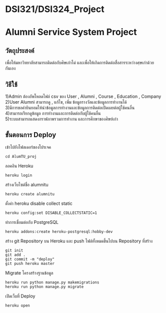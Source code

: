 # DSI321/DSI324_Project
# Alumni Service System Project
## วัตถุประสงค์
  เพื่อให้มหาวิทยาลัยสามารถติดต่อกับศิษเก่าได่ และเพื่อให้เกิดการติดต่อสื่อสารระหว่างศฺษเก่าด้วยกันเอง
## วิธีใช้
  1)Admin ต้องอัพโหลดไฟล์ csv ของ User , Alumni , Course , Education , Company \
  2)User Alumni สามารถดู , แก้ไข, เพิ่ม ข้อมูลรางวัลและข้อมูลการทำงานได้ \
  3)มีการขอคำยินยอมให้นำข้อมูลการทำงานและข้อมูลการติดต่อเปิดเผยต่อผู้ใช้คนอื่น \
  4)สามารถเรียกดูข้อมูล การทำงานและการติดต่อกับผู้ใช้คนอื่น \
  5)ระบบสามารถแสดงกราฟภาพรวมการทำงาน และการศึกษาของศิษย์เก่า
  
## ขั้นตอนการ Deploy
เข้าไปยังโฟลเดอร์ของโปรเจค
```
cd AlumTU_proj
```
ลอคอิน Heroku
```
heroku login
```
สร้างเว็บไซต์ชื่อ alumnitu
```
heroku create alumnitu
```
ตั้งค่า heroku disable collect static

```
heroku config:set DISABLE_COLLECTSTATIC=1
```
ทำการเชื่อมต่อกับ PostgreSQL
```
heroku addons:create heroku-postgresql:hobby-dev
```
สร้าง git Repository บน Heroku และ push ไฟล์ทั้งหมดขึ้นไปบน Repository ที่สร้าง
```
git init
git add .
git commit -m "deploy"
git push heroku master
```

Migrate โครงสร้างฐานข้อมูล
```
heroku run python manage.py makemigrations
heroku run python manage.py migrate
```
เปิดเว็บที่ Deploy
```
heroku open
```






  
  
